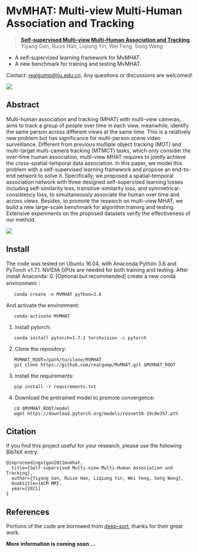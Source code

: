 # MvMHAT: Multi-view Multi-Human Association and Tracking

> [**Self-supervised Multi-view Multi-Human Association and Tracking**](https://github.com/realgump/MvMHAT/blob/main/readme/PDF%20coming%20soon),            
> Yiyang Gan, Ruize Han, Liqiang Yin, Wei Feng, Song Wang

- A self-supervised learning framework for MvMHAT.
- A new benchmark for training and testing MvMHAT.

Contact: [realgump@tju.edu.cn](mailto:realgump@tju.edu.cn). Any questions or discussions are welcomed! 

![](https://github.com/realgump/MvMHAT/blob/main/readme/1.jpg)


## Abstract
Multi-human association and tracking (MHAT) with multi-view cameras, aims to track a group of people over time in each view, meanwhile, identify the same person across different views at the same time. This is a relatively new problem but has significance for multi-person scene video surveillance. Different from previous multiple object tracking (MOT) and multi-target multi-camera tracking (MTMCT) tasks, which only consider the over-time human association, multi-view MHAT requires to jointly achieve the cross-spatial-temporal data association. In this paper, we model this problem with a self-supervised learning framework and propose an end-to-end network to solve it. Specifically, we proposed a spatial-temporal association network with three designed self-supervised learning losses including self-similarity loss, transitive-similarity loss, and symmetrical-consistency loss, to simultaneously associate the human over time and across views. Besides, to promote the research on multi-view MHAT, we build a new large-scale benchmark for algorithm training and testing. Extensive experiments on the proposed datasets verify the effectiveness of our method.

![](https://github.com/realgump/MvMHAT/blob/main/readme/2.jpg)

## Install
The code was tested on Ubuntu 16.04, with Anaconda Python 3.6 and PyTorch v1.7.1. NVIDIA GPUs are needed for both training and testing. After install Anaconda:
0. [Optional but recommended] create a new conda environment：
~~~
   conda create -n MVMHAT python=3.6
~~~
And activate the environment:
~~~
   conda activate MVMHAT
~~~
1. Install pytorch:
~~~
   conda install pytorch=1.7.1 torchvision -c pytorch
~~~
2. Clone the repository:
~~~
   MVMHAT_ROOT=/path/to/clone/MVMHAT
   git clone https://github.com/realgump/MvMHAT.git $MVMHAT_ROOT
~~~
3. Install the requirements:
~~~
   pip install -r requirements.txt
~~~
4. Download the pretrained model to promote convergence:
~~~
   cd $MVMHAT_ROOT/model
   wget https://download.pytorch.org/models/resnet50-19c8e357.pth
~~~

## Citation
If you find this project useful for your research, please use the following BibTeX entry.

    @inproceedings{gan2021mvmhat,
      title={Self-supervised Multi-view Multi-Human Association and Tracking},
      author={Yiyang Gan, Ruize Han, Liqiang Yin, Wei Feng, Song Wang},
      booktitle={ACM MM},
      year={2021}
    }

## References
Portions of the code are borrowed from [deep-sort](https://github.com/nwojke/deep_sort), thanks for their great work.

**More information is coming soon ...**
